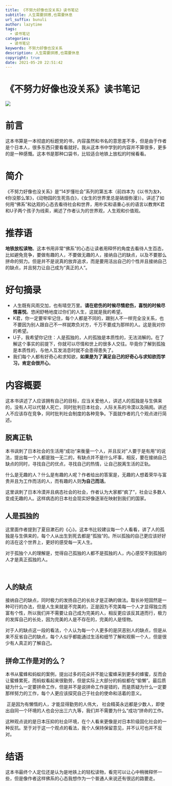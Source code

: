 ```yaml
---
title: 《不努力好像也没关系》读书笔记
subtitle: 人生需要拼搏,也需要休息
url_suffix: bunuli
author: lazytime
tags:
  - 读书笔记
categories:
  - 读书笔记
keywords: 不努力好像也没关系
description: 人生需要拼搏,也需要休息
copyright: true
date: 2021-05-20 22:51:42
---
```


# 《不努力好像也没关系》读书笔记

![](https://gitee.com/lazyTimes/imageReposity/raw/master/img/20210410191647.png)

# 前言

​	这本书算是一本彻底的标题党的书，内容虽然和书名的意思差不多，但是由于作者是个日本人，很多东西只要看看就好。我从这本书中学到的内容并不算很多，更多的是一种感慨。这本书是那种口袋书，比较适合地铁上放松的时候看看。

<!-- more -->

# 简介

​	《不努力好像也没关系》是“14岁懂社会”系列的第五本（前四本为《以书为友》，《你没那么笨》，《动物园的生死告白》，《女生的世界里总是硝烟弥漫》）。讲述了如何用“佛系”和达观的心态去看待社会和世界，用朴实和语重心长的语言以教育K君和U子两个孩子为线索，阐述了作者认为的世界观，人生观和价值观。



# 推荐语

​	**地铁放松读物**。这本书用非常“佛系”的心态让读者用释怀的角度去看待人生百态，比如避免竞争，要做有趣的人，不要做无趣的人，接纳自己的缺点，以及不要那么拼命的努力。但是并不是说真的放弃追求，而是要用活出自己的个性并且接纳自己的缺点，并且努力让自己成为“真正的人”。



# 好句摘录

+ 人生既有风雨交加，也有晴空万里。**请在悲伤的时候尽情悲伤，喜悦的时候尽情喜悦**。悠闲舒畅地度过你们的人生，这就是我的希望。
+ K君，你一定要牢牢记住，每个人都是不同的，跟别人不一样完全没关系，也不要因为别人跟自己不一样就欺负对方，千万不要成为那样的人。这是我对你的希望。
+ U子，我希望你记住：人是孤独的，人的孤独是本质性的，无法消解的。在了解这个事实的前提下，你就可以尽情和世上的很多人交往。毕竟你了解到孤独是本质性的，与他人互发消息时就不会患得患失了。
+ 我们每个人都有好奇心和求知欲，**如果是为了满足自己的好奇心与求知欲而学习，肯定会很开心**。



# 内容概要

​	这本书讲述了人应该拥有自己的目标，应当关爱他人，讲述人的孤独是与生俱来的，没有人可以代替人死亡，同时批判日本社会，人际关系的冷漠以及隔阂。讲述人不应该存在竞争，同时批判社会制度的各种竞争。下面就作者的几个观点进行简述。



## 脱离正轨

​	本书讽刺了日本社会的生活用“成功“来衡量一个人，并且反对"人要于是有用"的说法，提出每一个人都是独一无二的，有缺点并不是什么坏事，相反，要在接纳自己缺点的同时，寻找自己的优点，寻找自己的热情，让自己脱离生活的正轨。

​	什么是无趣的人？什么是有趣的人呢？作者给出的答案是，无趣的人想着荣华与富贵并且为工作而活的人，而有趣的人则**为自己而活**。

​	这里讽刺了日本冷漠并且病态社会的社会，作者认为大家都“疯了”，社会让多数人变成无趣的人。这样病态的日本社会现实好像逐渐在映射到我们的国家。



## 人是孤独的

​	这里面作者提到了夏目漱石的《心》。这本书比较建议每一个人看看，讲了人的孤独是与生俱来的，每个人从出生到死去都是“孤独”的。所以孤独的自己更应该好好的活在这个世界上，更好的感受每一天人生。

​	对于孤独个人的理解是，觉得自己孤独的人都不是孤独的人，内心感受不到孤独的人才是真正孤独的人。

​	

## 人的缺点

​	接纳自己的缺点，同时极力的发扬自己的长处才是正确的做法。取长补短固然是一种可行的办法，但是人生来就是不完美的，正是因为不完美每一个人才显得独立而富有个性，所以我们并不需要让自己成为完美的人，相反更应该反其道而行，极力的发挥自己的长处，因为完美的人是不存在的，完美的人是怪物。

​	对于人的缺点这一段的看法，个人认为每一个人更多的是厌恶别人的缺点，但是从来不反省自己的缺点，每个人似乎都能通过生活和细节了解和观察一个人，但是很少有人真正的了解自己。



## 拼命工作是对的么？

​	本书从蜜蜂和蚂蚁的案例，提出过多的花朵并不能让蜜蜂采到更多的蜂蜜，反而会让蜜蜂累死，而蚂蚁看起来很勤劳，但是实际上大部分的蚂蚁都在“偷懒”。最后质疑为什么一定要拼命工作，但是并不是说拼命工作是错的，而是质疑为什么一定要那样努力的工作，每个人更应该探究自己于社会的使命和活着的意义。

​	正是因为有懒惰的人，才能显得勤劳的人伟大， 社会精英永远都是少数人，即使出自同一个环境的人也会分出三六九等，我们并不需要为什么“成功“拼命的工作。

​	这种观点说的是日本压抑的社会环境，在个人看来更像是对日本阶级固化社会的一种反抗。至于对于这一个观点的看法，我个人保持保留意见，并不认可也并不反对。





# 结语

​	这本书最终个人定位还是认为是地铁上的轻松读物，看完可以让心中稍微释怀一些，但是像作者这样佛系的心态我想作为一个普通人来说还有很远的路要走。